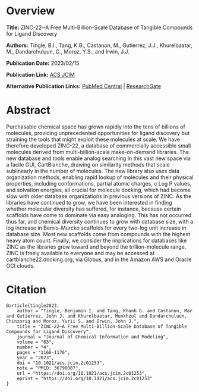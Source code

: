 # Overview
**Title:**
ZINC-22─A Free Multi-Billion-Scale Database of Tangible Compounds for Ligand Discovery

**Authors:**
Tingle, B.I., Tang, K.G., Castanon, M., Gutierrez, J.J., Khurelbaatar, M., Dandarchuluun, C., Moroz, Y.S., and Irwin, J.J.

**Publication Date:**
2023/02/15

**Publication Link:**
[ACS JCIM](https://pubs.acs.org/doi/10.1021/acs.jcim.2c01253)

**Alternative Publication Links:**
[PubMed Central](https://pmc.ncbi.nlm.nih.gov/articles/PMC9976280) |
[ResearchGate](https://www.researchgate.net/publication/364600619_ZINC-22_-_A_Free_Multi-Billion-Scale_Database_of_Tangible_Compounds_for_Ligand_Discovery)


# Abstract
Purchasable chemical space has grown rapidly into the tens of billions of molecules, providing unprecedented opportunities for ligand discovery but straining the tools that might exploit these molecules at scale.
We have therefore developed ZINC-22, a database of commercially accessible small molecules derived from multi-billion-scale make-on-demand libraries.
The new database and tools enable analog searching in this vast new space via a facile GUI, CartBlanche, drawing on similarity methods that scale sublinearly in the number of molecules.
The new library also uses data organization methods, enabling rapid lookup of molecules and their physical properties, including conformations, partial atomic charges, c Log P values, and solvation energies, all crucial for molecule docking, which had become slow with older database organizations in previous versions of ZINC.
As the libraries have continued to grow, we have been interested in finding whether molecular diversity has suffered, for instance, because certain scaffolds have come to dominate via easy analoging.
This has not occurred thus far, and chemical diversity continues to grow with database size, with a log increase in Bemis–Murcko scaffolds for every two-log unit increase in database size.
Most new scaffolds come from compounds with the highest heavy atom count.
Finally, we consider the implications for databases like ZINC as the libraries grow toward and beyond the trillion-molecule range.
ZINC is freely available to everyone and may be accessed at cartblanche22.docking.org, via Globus, and in the Amazon AWS and Oracle OCI clouds.


# Citation
```
@article{tingle2023,
    author = "Tingle, Benjamin I. and Tang, Khanh G. and Castanon, Mar and Gutierrez, John J. and Khurelbaatar, Munkhzul and Dandarchuluun, Chinzorig and Moroz, Yurii S. and Irwin, John J.",
    title = "ZINC-22─A Free Multi-Billion-Scale Database of Tangible Compounds for Ligand Discovery",
    journal = "Journal of Chemical Information and Modeling",
    volume = "63",
    number = "4",
    pages = "1166-1176",
    year = "2023",
    doi = "10.1021/acs.jcim.2c01253",
    note = "PMID: 36790087",
    url = "https://doi.org/10.1021/acs.jcim.2c01253",
    eprint = "https://doi.org/10.1021/acs.jcim.2c01253"
}
```
